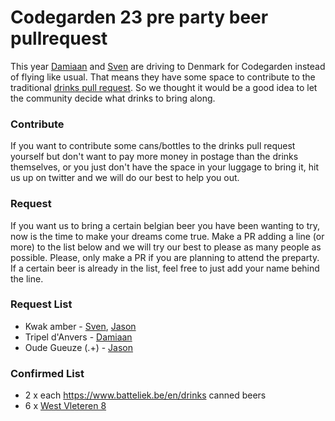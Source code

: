 # Codegarden 23 pre party beer pullrequest
This year [Damiaan](https://twitter.com/dampeebe) and [Sven](https://twitter.com/migaroez) are driving to Denmark for Codegarden instead of flying like usual. That means they have some space to contribute to the traditional [drinks pull request](https://umbraco.com/blog/codegarden-pre-party-and-drinks-pull-request/). So we thought it would be a good idea to let the community decide what drinks to bring along.

### Contribute
If you want to contribute some cans/bottles to the drinks pull request yourself but don't want to pay more money in postage than the drinks themselves, or you just don't have the space in your luggage to bring it, hit us up on twitter and we will do our best to help you out.

### Request
If you want us to bring a certain belgian beer you have been wanting to try, now is the time to make your dreams come true. Make a PR adding a line (or more) to the list below and we will try our best to please as many people as possible. Please, only make a PR if you are planning to attend the preparty.
If a certain beer is already in the list, feel free to just add your name behind the line.

### Request List
* Kwak amber - [Sven](https://twitter.com/migaroez), [Jason](https://twitter.com/jasonelkin86)
* Tripel d'Anvers - [Damiaan](https://twitter.com/dampeebe)
* Oude Gueuze (.+) - [Jason](https://twitter.com/jasonelkin86)

### Confirmed List
* 2 x each https://www.batteliek.be/en/drinks canned beers
* 6 x [West Vleteren 8](https://www.trappistwestvleteren.be/nl/onze-bieren/trappist-westvleteren-12)


